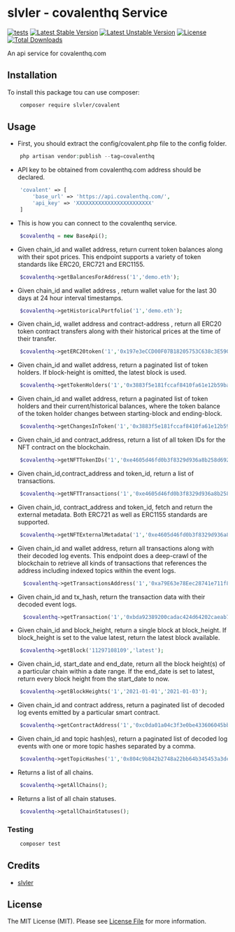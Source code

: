 # slvler - covalenthq Service

[![tests](https://github.com/slvler/covalenthq-service/actions/workflows/tests.yml/badge.svg)](https://github.com/slvler/covalenthq-servicee/actions/workflows/tests.yml)
[![Latest Stable Version](http://poser.pugx.org/slvler/covalent/v)](https://packagist.org/packages/slvler/covalent)
[![Latest Unstable Version](http://poser.pugx.org/slvler/covalent/v/unstable)](https://packagist.org/packages/slvler/covalent)
[![License](http://poser.pugx.org/slvler/covalent/license)](https://packagist.org/packages/slvler/covalent)
[![Total Downloads](http://poser.pugx.org/slvler/covalent/downloads)](https://packagist.org/packages/slvler/covalent)


An api service for covalenthq.com


## Installation

To install this package tou can use composer:

```bash
    composer require slvler/covalent
```

## Usage

- First, you should extract the config/covalent.php file to the config folder.

```php
    php artisan vendor:publish --tag=covalenthq
```

- API key to be obtained from covalenthq.com address should be declared.

```php
    'covalent' => [
        'base_url' => 'https://api.covalenthq.com/',
        'api_key' => 'XXXXXXXXXXXXXXXXXXXXXXXX'
    ]
```

- This is how you can connect to the covalenthq service.
```php
    $covalenthq = new BaseApi();
```

- Given chain_id and wallet address, return current token balances along with their spot prices. This endpoint supports a variety of token standards like ERC20, ERC721 and ERC1155.
```php
    $covalenthq->getBalancesForAddress('1','demo.eth');
```
- Given chain_id and wallet address , return wallet value for the last 30 days at 24 hour interval timestamps.
```php
    $covalenthq->getHistoricalPortfolio('1','demo.eth');
```
- Given chain_id, wallet address and contract-address , return all ERC20 token contract transfers along with their historical prices at the time of their transfer.
```php
    $covalenthq->getERC20token('1','0x197e3eCCD00F07B18205753C638c3E59013A92bf','0xa0b86991c6218b36c1d19d4a2e9eb0ce3606eb48');
```
- Given chain_id and wallet address, return a paginated list of token holders. If block-height is omitted, the latest block is used.
```php
    $covalenthq->getTokenHolders('1','0x3883f5e181fccaf8410fa61e12b59bad963fb645');
```
- Given chain_id and wallet address, return a paginated list of token holders and their current/historical balances, where the token balance of the token holder changes between starting-block and ending-block.
```php
    $covalenthq->getChangesInToken('1','0x3883f5e181fccaf8410fa61e12b59bad963fb645','12500100','13210000');
```


- Given chain_id and contract_address, return a list of all token IDs for the NFT contract on the blockchain.
```php
    $covalenthq->getNFTTokenIDs('1','0xe4605d46fd0b3f8329d936a8b258d69276cba264');
```
- Given chain_id,contract_address and token_id, return a list of transactions.
```php
    $covalenthq->getNFTTransactions('1','0xe4605d46fd0b3f8329d936a8b258d69276cba264','123');
```
- Given chain_id, contract_address and token_id, fetch and return the external metadata. Both ERC721 as well as ERC1155 standards are supported.
```php
    $covalenthq->getNFTExternalMetadata('1','0xe4605d46fd0b3f8329d936a8b258d69276cba264','123');
```


- Given chain_id and wallet address, return all transactions along with their decoded log events. This endpoint does a deep-crawl of the blockchain to retrieve all kinds of transactions that references the address including indexed topics within the event logs.
```php
     $covalenthq->getTransactionsAddress('1','0xa79E63e78Eec28741e711f89A672A4C40876Ebf3');
```
- Given chain_id and tx_hash, return the transaction data with their decoded event logs.
```php
     $covalenthq->getTransaction('1','0xbda92389200cadac424d64202caeab70cd5e93756fe34c08578adeb310bba254');
```


- Given chain_id and block_height, return a single block at block_height. If block_height is set to the value latest, return the latest block available.
```php
    $covalenthq->getBlock('11297108109','latest');
```
- Given chain_id, start_date and end_date, return all the block height(s) of a particular chain within a date range. If the end_date is set to latest, return every block height from the start_date to now.
```php
    $covalenthq->getBlockHeights('1','2021-01-01','2021-01-03');
```
- Given chain_id and contract address, return a paginated list of decoded log events emitted by a particular smart contract.
```php
    $covalenthq->getContractAddress('1','0xc0da01a04c3f3e0be433606045bb7017a7323e38','12115107','12240004');
```
- Given chain_id and topic hash(es), return a paginated list of decoded log events with one or more topic hashes separated by a comma.
```php
    $covalenthq->getTopicHashes('1','0x804c9b842b2748a22bb64b345453a3de7ca54a6ca45ce00d415894979e22897a','12500000','12500100','0x7d2768dE32b0b80b7a3454c06BdAc94A69DDc7A9');
```
- Returns a list of all chains.
```php
    $covalenthq->getAllChains();
```
- Returns a list of all chain statuses.
```php
    $covalenthq->getallChainStatuses();
```

### Testing

```bash
    composer test
```

## Credits

-   [slvler](https://github.com/slvler)


## License

The MIT License (MIT). Please see [License File](https://github.com/slvler/covalenthq-service/blob/main/LICENSE.md) for more information.
